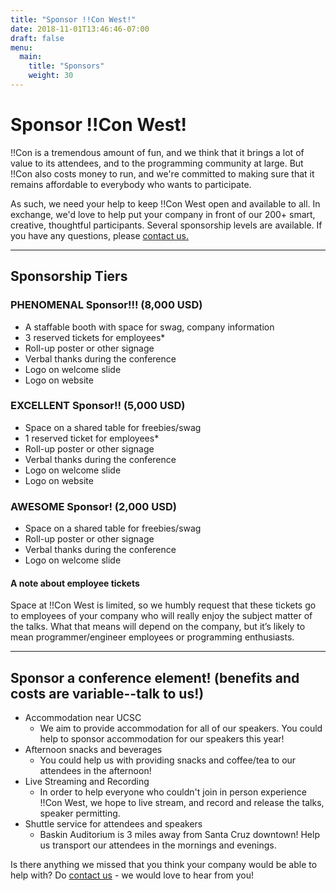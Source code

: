 ```yaml
---
title: "Sponsor !!Con West!"
date: 2018-11-01T13:46:46-07:00
draft: false
menu:
  main:
    title: "Sponsors"
    weight: 30
---
```


# Sponsor !!Con West!

!!Con is a tremendous amount of fun, and we think that it brings a lot of
value to its attendees, and to the programming community at large.  But
!!Con also costs money to run, and we're committed to making sure that it
remains affordable to everybody who wants to participate.

As such, we need your help to keep !!Con West open and available to all.  In
exchange, we'd love to help put your company in front of our 200+ smart,
creative, thoughtful participants.  Several sponsorship levels are
available. If you have any questions, please [contact
us.](mailto:bangbangcon.west@gmail.com)

---

## Sponsorship Tiers
### PHENOMENAL Sponsor!!! (8,000 USD)
* A staffable booth with space for swag, company information
* 3 reserved tickets for employees*
* Roll-up poster or other signage
* Verbal thanks during the conference
* Logo on welcome slide
* Logo on website

### EXCELLENT Sponsor!! (5,000 USD)
* Space on a shared table for freebies/swag
* 1 reserved ticket for employees*
* Roll-up poster or other signage
* Verbal thanks during the conference
* Logo on welcome slide
* Logo on website

### AWESOME Sponsor! (2,000 USD)
* Space on a shared table for freebies/swag
* Roll-up poster or other signage
* Verbal thanks during the conference
* Logo on welcome slide

#### A note about employee tickets
Space at !!Con West is limited, so we humbly request that these tickets go to employees of your company who will really enjoy the subject matter of the talks. What that means will depend on the company, but it’s likely to mean programmer/engineer employees or programming enthusiasts.

---

## Sponsor a conference element! (benefits and costs are variable--talk to us!)
* Accommodation near UCSC
  * We aim to provide accommodation for all of our speakers. You could help to sponsor accommodation for our speakers this year!
* Afternoon snacks and beverages
  * You could help us with providing snacks and coffee/tea to our attendees in the afternoon!
* Live Streaming and Recording
  * In order to help everyone who couldn't join in person experience !!Con West, we hope to live stream, and record and release the talks, speaker permitting.
* Shuttle service for attendees and speakers
  * Baskin Auditorium is 3 miles away from Santa Cruz downtown! Help us transport our attendees in the mornings and evenings.

Is there anything we missed that you think your company would be able to help with? Do [contact us](mailto:bangbangcon.west@gmail.com) - we would love to hear from you!
